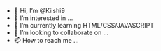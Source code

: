 - 👋 Hi, I’m @Kiishi9
- 👀 I’m interested in ...
- 🌱 I’m currently learning HTML/CSS/JAVASCRIPT
- 💞️ I’m looking to collaborate on ...
- 📫 How to reach me ...

<!---
Kiishi9/Kiishi9 is a ✨ special ✨ repository because its `README.md` (this file) appears on your GitHub profile.
You can click the Preview link to take a look at your changes.
--->

